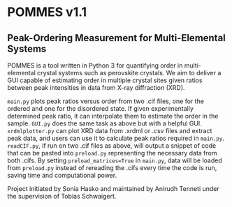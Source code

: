 # POMMES v1.1
## Peak-Ordering Measurement for Multi-Elemental Systems

POMMES is a tool written in Python 3 for quantifying order in multi-elemental crystal systems such as perovskite crystals. We aim to deliver a GUI capable of estimating order in multiple crystal sites given ratios between peak intensities in data from X-ray diffraction (XRD).

`main.py` plots peak ratios versus order from two .cif files, one for the ordered and one for the disordered state. If given experimentally determined peak ratio, it can interpolate them to estimate the order in the sample.
`GUI.py` does the same task as above but with a helpful GUI.
`xrdmlplotter.py` can plot XRD data from .xrdml or .csv files and extract peak data, and users can use it to calculate peak ratios required in `main.py`.
`readCIF.py`, if run on two .cif files as above, will output a snippet of code that can be pasted into `preload.py` representing the necessary data from both .cifs. By setting `preload_matrices=True` in `main.py`, data will be loaded from `preload.py` instead of rereading the .cifs every time the code is run, saving time and computational power.

Project initiated by Sonia Hasko and maintained by Anirudh Tenneti under the supervision of Tobias Schwaigert.
